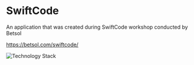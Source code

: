 # SwiftCode
An application that was created during SwiftCode workshop conducted by Betsol

https://betsol.com/swiftcode/

![Technology Stack](http://i.imgur.com/rksQ1gG.png)
